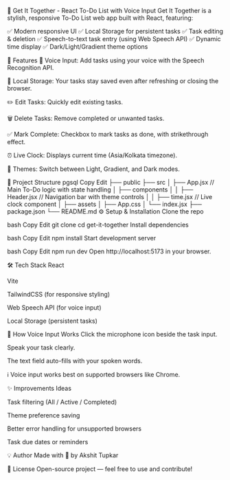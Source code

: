 📝 Get It Together - React To-Do List with Voice Input
Get It Together is a stylish, responsive To-Do List web app built with React, featuring:

✅ Modern responsive UI
✅ Local Storage for persistent tasks
✅ Task editing & deletion
✅ Speech-to-text task entry (using Web Speech API)
✅ Dynamic time display
✅ Dark/Light/Gradient theme options

🚀 Features
🎤 Voice Input: Add tasks using your voice with the Speech Recognition API.

💾 Local Storage: Your tasks stay saved even after refreshing or closing the browser.

✏️ Edit Tasks: Quickly edit existing tasks.

🗑️ Delete Tasks: Remove completed or unwanted tasks.

✅ Mark Complete: Checkbox to mark tasks as done, with strikethrough effect.

⏰ Live Clock: Displays current time (Asia/Kolkata timezone).

🎨 Themes: Switch between Light, Gradient, and Dark modes.

📂 Project Structure
pgsql
Copy
Edit
├── public
├── src
│   ├── App.jsx         // Main To-Do logic with state handling
│   ├── components
│   │   ├── Header.jsx  // Navigation bar with theme controls
│   │   ├── time.jsx    // Live clock component
│   ├── assets
│   ├── App.css
│   └── index.jsx
├── package.json
└── README.md
⚙️ Setup & Installation
Clone the repo

bash
Copy
Edit
git clone <repository-url>
cd get-it-together
Install dependencies

bash
Copy
Edit
npm install
Start development server

bash
Copy
Edit
npm run dev
Open http://localhost:5173 in your browser.

🛠️ Tech Stack
React

Vite

TailwindCSS (for responsive styling)

Web Speech API (for voice input)

Local Storage (persistent tasks)

🎤 How Voice Input Works
Click the microphone icon beside the task input.

Speak your task clearly.

The text field auto-fills with your spoken words.

ℹ️ Voice input works best on supported browsers like Chrome.

✨ Improvements Ideas

Task filtering (All / Active / Completed)

Theme preference saving

Better error handling for unsupported browsers

Task due dates or reminders

💡 Author
Made with 💙 by Akshit Tupkar

📄 License
Open-source project — feel free to use and contribute!
